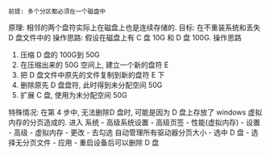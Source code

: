 	前提: 多个分区都必须在一个磁盘中
原理: 相邻的两个盘符实际上在磁盘上也是连续存储的. 
目标: 在不重装系统和丢失 D 盘文件中的
操作思路: 
假设在磁盘上有 C 盘 10G 和 D 盘 100G. 操作思路
1. 压缩 D 盘的 100G到 50G
2. 在压缩出来的 50G 空间上, 建立一个新的盘符 E
3. 把 D 盘文件中原先的文件复制到新的盘符 E 下
4. 删除原先 D 盘盘符, 此时得到未分配空间 50G
5. 扩展 C 盘, 使用为未分配空间 50G

特殊情况: 
在第 4 步中, 无法删除D 盘时, 可能是因为 D 盘上存放了 windows 虚拟内存的分页造成的. 进入 系统 - 高级系统设置 - 高级页签 - 性能(虚拟内存) - 设置 - 高级 - 虚拟内存 - 更改 - 去勾选 自动管理所有驱动器分页大小 - 选中 D 盘 - 选择无分页文件 - 应用 - 重启设备后可以删除 D 盘 